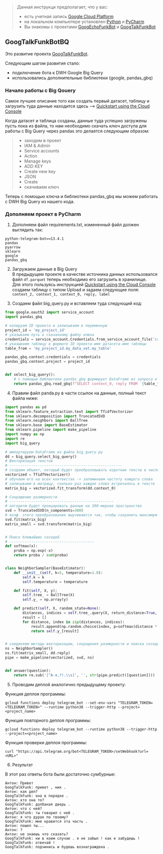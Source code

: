 > Данная инструкци предполагает, что у вас:
>
> * есть учетная запись [Google Cloud Platform](https://cloud.google.com/)  
> * на локальном компьютере установлен [Python](https://www.python.org/downloads/) и [PyCharm](https://www.jetbrains.com/ru-ru/pycharm-edu/)
> * Вы знакомы с проектами [GoogEchoFunkBot](https://github.com/Azveg/Cloud_hub/tree/main/GoogEchoFunkBot) и [GoogTalkFunkBot](https://github.com/Azveg/Cloud_hub/tree/main/GoogTalkFunkBot)  

## GoogTalkFunkBotBQ  

Это развитие проекта [GoogTalkFunkBot](https://github.com/Azveg/Cloud_hub/tree/main/GoogTalkFunkBot).  

Следующим шагом развития стало:  
* подключение бота к DWH Google Big Query 
* использовались дополнительные библиотеки (google, pandas_gbq)


### Начало работы с Big Qouery  

Самое лучшее описание того как создать первый датасет, таблицу и загрузить туда данные находится здесь --> [Quickstart using the Cloud Console](https://cloud.google.com/bigquery/docs/quickstarts/quickstart-web-ui?_ga=2.240089027.-1156589723.1624522742%D0%99)  

Когда датасет и таблица созданы, данные туда успешно загружены пусть пока из файла, то нам необходимо скачать ключ доступа для работы с Big Query через pandas это делается следующим образом:  
> * заходим в проект  
> * IAM & Admin  
> * Service accounts  
> * Action  
> * Manage keys  
> * ADD KEY  
> * Create new key  
> * JSON  
> * Create   
> * скачиваем ключ  

Теперь с помощью ключа и библиотеки pandas_gbq мы можем работать с DWH Big Query из нашего кода.  

### Дополняем проект в PyCharm  

1. Дополняем файл requirements.txt, измененный файл должен выглядить так:  
```
python-telegram-bot==13.4.1
pandas
pyarrow
sklearn
google
pandas_gbq
```

2. Загружаем данные в Big Query  
В предыдущем проекте в качестве источника данных использовался файл `df.parquet` теперь необходимо его загрузить в хранилище.  
Для этого пользуясь инструкцией [Quickstart using the Cloud Console](https://cloud.google.com/bigquery/docs/quickstarts/quickstart-web-ui?_ga=2.240089027.-1156589723.1624522742%D0%99) создаем таблицу с типом Upload и задаем следующие поля:  
`context_2, context_1, context_0, reply, label`


3. Создаем файл big_query.py и вставляем туда следующий код:
```python
from google.oauth2 import service_account
import pandas_gbq

# копируем ID проекта и записываем в переменную  
project_id = 'my_project_id'
# указываем путь к скачанному файлу ключа  
credentials = service_account.Credentials.from_service_account_file('credentials.json')
# указываем таблицу в формате ID проекта-имя датасета-имя таблицы   
table_from = 'my_project_id.my_data_set.my_table'

pandas_gbq.context.credentials = credentials
pandas_gbq.context.project = project_id


def select_big_query():
    # с помощью библиотеки pandas_gbq формирует DataFrame из запроса к таблице в Big Query
    return pandas_gbq.read_gbq(f"SELECT context_0, reply FROM `{table_from}`")
```

4. Правим файл panda.py в части ссылок на данные, полный текст файла ниже:
```python
import pandas as pd
from sklearn.feature_extraction.text import TfidfVectorizer
from sklearn.decomposition import TruncatedSVD
from sklearn.neighbors import BallTree
from sklearn.base import BaseEstimator
from sklearn.pipeline import make_pipeline
import numpy as np
import re
import big_query

# импортируем DataFrame из файла big_query.py  
dd = big_query.select_big_query()
# Векторизация текстов
# ----------------------------------------------------
# создаем объект, который будет преобразовывать короткие тексты в числовые векторы
vectorized = TfidfVectorizer()
# обучаем его на всех контекстах -> запоминаем частоту каждого слова
# записываем в матрицу, сколько раз каждое слово встречалось в тексте
matrix_big = vectorized.fit_transform(dd.context_0)

# Сокращение размерности
# ------------------------------------------------
# алгоритм будет проецировать данные на 300-мерное пространство
svd = TruncatedSVD(n_components=300)
# коэф. этого преобразования выучиваются так, чтобы сохранить максимум информации об исходной матрице
svd.fit(matrix_big)
matrix_small = svd.transform(matrix_big)


# Поиск ближайших соседей
# ---------------------------------------
def softmax(x):
    proba = np.exp(-x)
    return proba / sum(proba)


class NeighborSampler(BaseEstimator):
    def __init__(self, k=5, temperature=1.0):
        self.k = k
        self.temperature = temperature

    def fit(self, X, y):
        self.tree_ = BallTree(X)
        self.y_ = np.array(y)

    def predict(self, X, random_state=None):
        distances, indices = self.tree_.query(X, return_distance=True, k=self.k)
        result = []
        for distance, index in zip(distances, indices):
            result.append(np.random.choice(index, p=softmax(distance * self.temperature)))
            return self.y_[result]


# соединяем методы векторизации, сокращения размерности и поиска соседей
ns = NeighborSampler()
ns.fit(matrix_small, dd.reply)
pipe = make_pipeline(vectorized, svd, ns)


def answer(question):
    return re.sub('[^А-я,?!.\\s]', '', str(pipe.predict([question])))
```

5. Проводим деплой аналогично предыдущему проекту:  

Функция деплоя программы:  

`gcloud functions deploy telegram_bot --set-env-vars "TELEGRAM_TOKEN=<TELEGRAM_TOKEN>" --runtime python38 --trigger-http --project=<project_name> ` 

Функция повторного деплоя программы:  

`gcloud functions deploy telegram_bot --runtime python38 --trigger-http --project=<project_name>`  

Функция проверки деплоя программы:  

`curl "https://api.telegram.org/bot<TELEGRAM_TOKEN>/setWebhook?url=<URL>"`  


6. Результат  

В этот раз ответы бота были достаточно сумбурные:  
```
Антон: Привет
GoogTalkFunk: привет , ник .
Антон: как дел?
GoogTalkFunk: она в порядке .
Антон: кто она то?
GoogTalkFunk: долбаная дверь .
Антон: что с ней?
GoogTalkFunk: ты говорил с ней .
Антон: я что дурак по твоему?
GoogTalkFunk: мне нравится эта часть .
Антон: пошел ты...
Антон: ?
Антон: не знаешь что сказать?
GoogTalkFunk: ни в коем случае . я не забыл ! как е забудешь !
GoogTalkFunk: отвечай !
GoogTalkFunk: подчинись и будешь вознаграждена .
```
